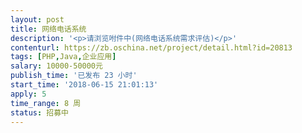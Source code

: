 ```yaml
---                
layout: post       
title: 网络电话系统           
description: '<p>请浏览咐件中(网络电话系统需求评估)</p>'     
contenturl: https://zb.oschina.net/project/detail.html?id=20813      
tags: [PHP,Java,企业应用]            
salary: 10000-50000元          
publish_time: '已发布 23 小时'         
start_time: '2018-06-15 21:01:13'           
apply: 5                   
time_range: 8 周              
status: 招募中                  
---                 
```

